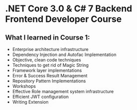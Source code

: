 # .NET Core 3.0 & C# 7 Backend Frontend Developer Course

## What I learned in Course 1:

- Enterprise architecture infrastructure
- Dependency Injection and Autofac Implementation
- Objective, clean code techniques
- Techniques to get rid of Magic String
- Framework layer implementations
- Error & Success Result Management
- Repository Pattern Implementations
- Workshops
- Effective Role management system infrastructure
- Efficient JWT configuration
- Writing Extension

